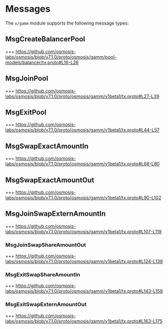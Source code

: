 <!--
order: 3
-->

# Messages

The `x/gamm` module supports the following message types:

## MsgCreateBalancerPool

+++ <https://github.com/osmosis-labs/osmosis/blob/v7.1.0/proto/osmosis/gamm/pool-models/balancer/tx.proto#L16-L26>

## MsgJoinPool

+++ <https://github.com/osmosis-labs/osmosis/blob/v7.1.0/proto/osmosis/gamm/v1beta1/tx.proto#L27-L39>

## MsgExitPool

+++ <https://github.com/osmosis-labs/osmosis/blob/v7.1.0/proto/osmosis/gamm/v1beta1/tx.proto#L44-L57>

## MsgSwapExactAmountIn

+++ <https://github.com/osmosis-labs/osmosis/blob/v7.1.0/proto/osmosis/gamm/v1beta1/tx.proto#L68-L80>

## MsgSwapExactAmountOut

+++ <https://github.com/osmosis-labs/osmosis/blob/v7.1.0/proto/osmosis/gamm/v1beta1/tx.proto#L90-L102>

## MsgJoinSwapExternAmountIn

+++ <https://github.com/osmosis-labs/osmosis/blob/v7.1.0/proto/osmosis/gamm/v1beta1/tx.proto#L107-L119>

### MsgJoinSwapShareAmountOut

+++ <https://github.com/osmosis-labs/osmosis/blob/v7.1.0/proto/osmosis/gamm/v1beta1/tx.proto#L124-L138>

### MsgExitSwapShareAmountIn

+++ <https://github.com/osmosis-labs/osmosis/blob/v7.1.0/proto/osmosis/gamm/v1beta1/tx.proto#L143-L158>

### MsgExitSwapExternAmountOut

+++ <https://github.com/osmosis-labs/osmosis/blob/v7.1.0/proto/osmosis/gamm/v1beta1/tx.proto#L163-L175>
